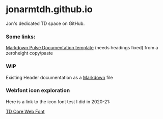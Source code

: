 # jonarmtdh.github.io

Jon's dedicated TD space on GitHub.

### Some links:
<a href="https://github.com/jonarmtdh/jonarmtdh.github.io/blob/structure/ZH%20Documentation%20template.md">Markdown Pulse Documentation template</a> (needs headings fixed) from a zeroheight copy/paste 

### WIP 
Existing Header documentation as a [Markdown](https://github.com/jonarmtdh/jonarmtdh.github.io/blob/structure/Header%20-%20Existing%20from%20ZH.md) file


### Webfont icon exploration
Here is a link to the icon font test I did in 2020-21:

<a href="https://jonarmtdh.github.io/TD-Icon-font/demo.html">TD Core Web Font</a>

